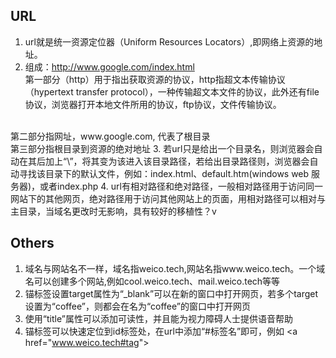 ## URL
1. url就是统一资源定位器（Uniform Resources Locators）,即网络上资源的地址。
2. 组成：http://www.google.com/index.html <br/> 第一部分（http）用于指出获取资源的协议，http指超文本传输协议（hypertext transfer protocol），一种传输超文本文件的协议，此外还有file协议，浏览器打开本地文件所用的协议，ftp协议，文件传输协议。
<br/>
第二部分指网址，www.google.com, 代表了根目录
<br/>
第三部分指根目录到资源的绝对地址
3. 若url只是给出一个目录名，则浏览器会自动在其后加上“\”，将其变为该进入该目录路径，若给出目录路径则，浏览器会自动寻找该目录下的默认文件，例如：index.html、default.htm(windows web 服务器)，或者index.php
4. url有相对路径和绝对路径，一般相对路径用于访问同一网站下的其他网页，绝对路径用于访问其他网站上的页面，用相对路径可以相对与主目录，当域名更改时无影响，具有较好的移植性？v

## Others
1. 域名与网站名不一样，域名指weico.tech,网站名指www.weico.tech。一个域名可以创建多个网站,例如cool.weico.tech、mail.weico.tech等等
2. 锚标签设置target属性为“_blank”可以在新的窗口中打开网页，若多个target设置为“coffee”，则都会在名为“coffee”的窗口中打开网页
3. 使用“title”属性可以添加可读性，并且能为视力障碍人士提供语音帮助
4. 锚标签可以快速定位到id标签处，在url中添加“#标签名”即可，例如
&lt;a href="www.weico.tech#tag"&gt;